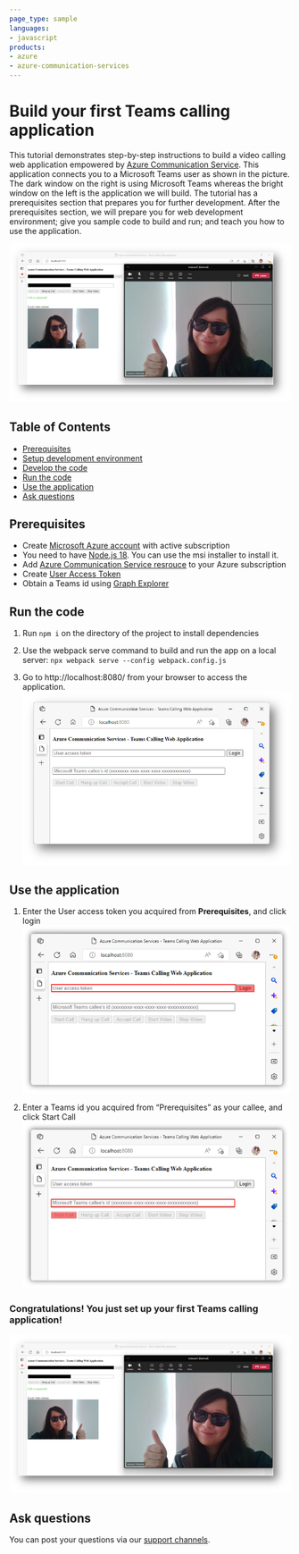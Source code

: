 ```yaml
---
page_type: sample
languages:
- javascript
products:
- azure
- azure-communication-services
---
```


# Build your first Teams calling application

This tutorial demonstrates step-by-step instructions to build a video calling web application empowered by [Azure Communication Service](https://azure.microsoft.com/en-us/products/communication-services/#overview). This application connects you to a Microsoft Teams user as shown in the picture. The dark window on the right is using Microsoft Teams whereas the bright window on the left is the application we will build. The tutorial has a prerequisites section that prepares you for further development. After the prerequisites section, we will prepare you for web development environment; give you sample code to build and run; and teach you how to use the application.

![Render of sample application](../media/cte/1-on-1-teams-calling-application.png)

## Table of Contents
- [Prerequisites](#prerequisites)
- [Setup development environment](#setup-development-environment)
- [Develop the code](#develop-the-code)
- [Run the code](#run-the-code)
- [Use the application](#use-the-application)
- [Ask questions](#ask-questions)


## Prerequisites
- Create [Microsoft Azure account](https://azure.microsoft.com/free/?WT.mc_id=A261C142F) with active subscription
- You need to have [Node.js 18](https://nodejs.org/dist/v18.18.0/). You can use the msi installer to install it.
- Add [Azure Communication Service resrouce](https://learn.microsoft.com/en-us/azure/communication-services/quickstarts/create-communication-resource?pivots=platform-azp&tabs=windows#create-azure-communication-services-resource) to your Azure subscription
- Create [User Access Token](https://learn.microsoft.com/en-us/azure/communication-services/quickstarts/manage-teams-identity?pivots=programming-language-javascript#step-3-exchange-the-azure-ad-access-token-of-the-teams-user-for-a-communication-identity-access-token)
- Obtain a Teams id using [Graph Explorer](https://developer.microsoft.com/en-us/graph/graph-explorer)

## Run the code
1. Run `npm i` on the directory of the project to install dependencies
2. Use the webpack serve command to build and run the app on a local server:
`npx webpack serve --config webpack.config.js`

3. Go to http://localhost:8080/ from your browser to access the application.
![Render of application](../media/cte/demo-application-view.png)

## Use the application
1. Enter the User access token you acquired from **Prerequisites**, and click login
![Render of application](../media/cte/demo-application-login.png)

2. Enter a Teams id you acquired from “Prerequisites” as your callee, and click Start Call
 ![Render of application](../media/cte/demo-application-start-call.png)

### **Congratulations! You just set up your first Teams calling application!**
![Render of sample application](../media/cte/1-on-1-teams-calling-application.png)

## Ask questions
You can post your questions via our [support channels](https://learn.microsoft.com/en-us/azure/communication-services/support). 
